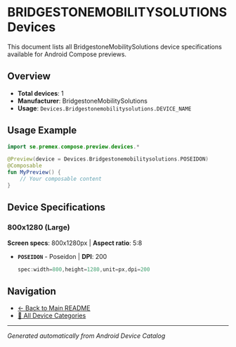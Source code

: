 # BRIDGESTONEMOBILITYSOLUTIONS Devices

This document lists all BridgestoneMobilitySolutions device specifications available for Android Compose previews.

## Overview

- **Total devices**: 1
- **Manufacturer**: BridgestoneMobilitySolutions
- **Usage**: `Devices.Bridgestonemobilitysolutions.DEVICE_NAME`

## Usage Example

```kotlin
import se.premex.compose.preview.devices.*

@Preview(device = Devices.Bridgestonemobilitysolutions.POSEIDON)
@Composable
fun MyPreview() {
    // Your composable content
}
```

## Device Specifications

### 800x1280 (Large)

**Screen specs**: 800x1280px | **Aspect ratio**: 5:8

- **`POSEIDON`** - Poseidon | **DPI**: 200
  ```kotlin
  spec:width=800,height=1280,unit=px,dpi=200
  ```

## Navigation

- [← Back to Main README](../../README.md)
- [📱 All Device Categories](../README.md)

---
*Generated automatically from Android Device Catalog*
